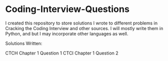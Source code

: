# Coding-Interview-Questions

I created this repository to store solutions I wrote to different problems in Cracking the Coding Interview and other sources. I will mostly write them in Python, and but I may incorporate other languages as well. 

Solutions Written: 

CTCH Chapter 1 Question 1
CTCI Chapter 1 Question 2
